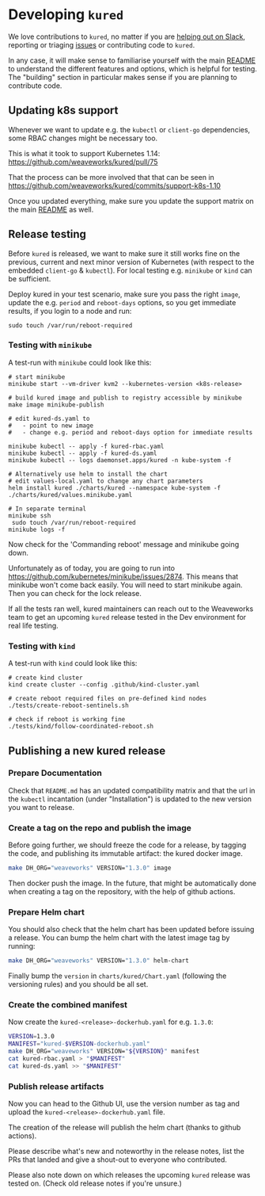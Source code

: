 # Developing `kured`

We love contributions to `kured`, no matter if you are [helping out on
Slack][slack], reporting or triaging [issues][issues] or contributing code
to `kured`.

In any case, it will make sense to familiarise yourself with the main
[README][readme] to understand the different features and options, which is
helpful for testing. The "building" section in particular makes sense if
you are planning to contribute code.

[slack]: README.md#getting-help
[issues]: https://github.com/weaveworks/kured/issues
[readme]: README.md

## Updating k8s support

Whenever we want to update e.g. the `kubectl` or `client-go` dependencies,
some RBAC changes might be necessary too.

This is what it took to support Kubernetes 1.14:
<https://github.com/weaveworks/kured/pull/75>

That the process can be more involved that that can be seen in
<https://github.com/weaveworks/kured/commits/support-k8s-1.10>

Once you updated everything, make sure you update the support matrix on
the main [README][readme] as well.

## Release testing

Before `kured` is released, we want to make sure it still works fine on the
previous, current and next minor version of Kubernetes (with respect to the
embedded `client-go` & `kubectl`). For local testing e.g. `minikube` or
`kind` can be sufficient.

Deploy kured in your test scenario, make sure you pass the right `image`,
update the e.g. `period` and `reboot-days` options, so you get immediate
results, if you login to a node and run:

```console
sudo touch /var/run/reboot-required
```

### Testing with `minikube`

A test-run with `minikube` could look like this:

```console
# start minikube
minikube start --vm-driver kvm2 --kubernetes-version <k8s-release>

# build kured image and publish to registry accessible by minikube
make image minikube-publish

# edit kured-ds.yaml to
#   - point to new image
#   - change e.g. period and reboot-days option for immediate results

minikube kubectl -- apply -f kured-rbac.yaml
minikube kubectl -- apply -f kured-ds.yaml
minikube kubectl -- logs daemonset.apps/kured -n kube-system -f

# Alternatively use helm to install the chart
# edit values-local.yaml to change any chart parameters
helm install kured ./charts/kured --namespace kube-system -f ./charts/kured/values.minikube.yaml

# In separate terminal
minikube ssh
 sudo touch /var/run/reboot-required
minikube logs -f
```

Now check for the 'Commanding reboot' message and minikube going down.

Unfortunately as of today, you are going to run into
<https://github.com/kubernetes/minikube/issues/2874>. This means that
minikube won't come back easily. You will need to start minikube again.
Then you can check for the lock release.

If all the tests ran well, kured maintainers can reach out to the Weaveworks
team to get an upcoming `kured` release tested in the Dev environment for
real life testing.

### Testing with `kind`

A test-run with `kind` could look like this:

```console
# create kind cluster
kind create cluster --config .github/kind-cluster.yaml

# create reboot required files on pre-defined kind nodes
./tests/create-reboot-sentinels.sh

# check if reboot is working fine
./tests/kind/follow-coordinated-reboot.sh

```

## Publishing a new kured release

### Prepare Documentation
Check that `README.md` has an updated compatibility matrix and that the
url in the `kubectl` incantation (under "Installation") is updated to the
new version you want to release.

### Create a tag on the repo and publish the image

Before going further, we should freeze the code for a release, by
tagging the code, and publishing its immutable artifact: the kured
docker image.

```sh
make DH_ORG="weaveworks" VERSION="1.3.0" image
```

Then docker push the image. In the future, that might be automatically
done when creating a tag on the repository, with the help of github
actions.

### Prepare Helm chart

You should also check that the helm chart has been updated before issuing
a release.  You can bump the helm chart with the latest image
tag by running:

```sh
make DH_ORG="weaveworks" VERSION="1.3.0" helm-chart
```

Finally bump the `version` in `charts/kured/Chart.yaml` (following
the versioning rules) and you should be all set.

### Create the combined manifest


Now create the `kured-<release>-dockerhub.yaml` for e.g. `1.3.0`:

```sh
VERSION=1.3.0
MANIFEST="kured-$VERSION-dockerhub.yaml"
make DH_ORG="weaveworks" VERSION="${VERSION}" manifest
cat kured-rbac.yaml > "$MANIFEST"
cat kured-ds.yaml >> "$MANIFEST"
```
### Publish release artifacts

Now you can head to the Github UI, use the version number as tag and upload the
`kured-<release>-dockerhub.yaml` file.

The creation of the release will publish the helm chart (thanks to github actions).

Please describe what's new and noteworthy in the release notes, list the PRs
that landed and give a shout-out to everyone who contributed.

Please also note down on which releases the upcoming `kured` release was
tested on. (Check old release notes if you're unsure.)
